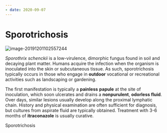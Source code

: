 ```yaml
---
- date: 2020-09-07
---
```


# Sporotrichosis

<!-- sporotrichosis cause, symptoms, diagnosis, treatment -->

![image-20191201102557244](https://photos.thisispiggy.com/file/wikiFiles/image-20191201102557244.png)

_Sporothrix schenckii_ is a low-virulence,  dimorphic fungus found in soil and decaying plant matter. Humans  acquire the infection when the organism is inoculated into the skin or  subcutaneous tissue. As such, sporotrichosis typically occurs in those  who engage in **outdoor** vocational or recreational activities such as landscaping or gardening.

The first manifestation is typically a **painless** **papule** at the site of inoculation, which soon ulcerates and drains a **nonpurulent**, **odorless fluid**.  Over days, similar lesions usually develop along the proximal lymphatic chain. History and physical examination are often sufficient for  diagnosis, but cultures from aspirate fluid are typically obtained.  Treatment with 3-6 months of **itraconazole** is usually curative.

<!-- A 28-year-old man comes to the office due to a skin rash on his right cheek. He was exploring caves in central Pennsylvania 2 weeks ago when he sustained a scrape to his cheek from a fallen tree  branch. The abrasion improved over a few days, but a red bump appeared  at the injury site soon after. The bump gradually enlarged and began to drain a clear fluid with no odor.  Two similar bumps then developed near the previous lesion. The patient has had no fever, malaise, cough, or shortness of breath. He does not  use tobacco, alcohol, or illicit drugs. Vital signs are within normal  limits. A 1.5-cm (0.6-in), erythematous nodule with central ulceration  is present at the right jaw line. There is a minimal amount of serous  drainage from the lesion. Two smaller erythematous nodules are present  in the right anterior cervical area. The cervical lymph nodes are  enlarged. The remainder of the physical examination is normal. Which  of the following is the most likely diagnosis? -->

Sporotrichosis
